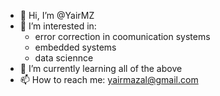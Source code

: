 - 👋 Hi, I’m @YairMZ
- 👀 I’m interested in: 
  - error correction in coomunication systems
  - embedded systems
  - data sciennce
- 🌱 I’m currently learning all of the above
- 📫 How to reach me: yairmazal@gmail.com
